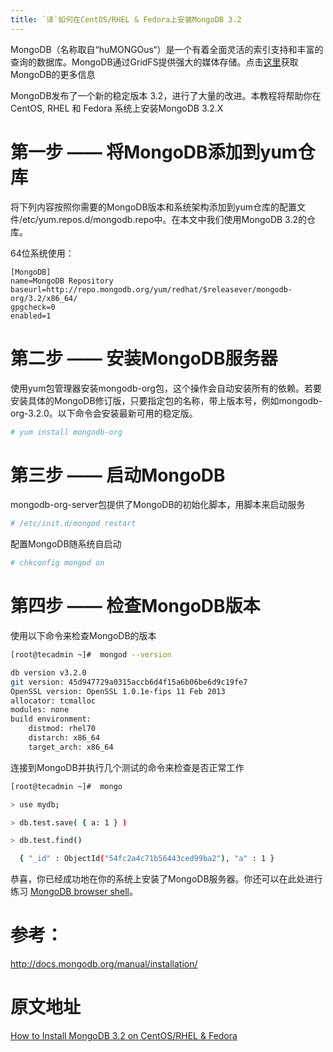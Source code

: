 ```yaml
---
title: `译`如何在CentOS/RHEL & Fedora上安装MongoDB 3.2
---
```


MongoDB（名称取自“huMONGOus“）是一个有着全面灵活的索引支持和丰富的查询的数据库。MongoDB通过GridFS提供强大的媒体存储。点击[这里](http://www.10gen.com/products/mongodb)获取MongoDB的更多信息

MongoDB发布了一个新的稳定版本 3.2，进行了大量的改进。本教程将帮助你在CentOS, RHEL 和 Fedora 系统上安装MongoDB 3.2.X


# 第一步 —— 将MongoDB添加到yum仓库

将下列内容按照你需要的MongoDB版本和系统架构添加到yum仓库的配置文件/etc/yum.repos.d/mongodb.repo中。在本文中我们使用MongoDB 3.2的仓库。

64位系统使用：

```
[MongoDB]
name=MongoDB Repository
baseurl=http://repo.mongodb.org/yum/redhat/$releasever/mongodb-org/3.2/x86_64/
gpgcheck=0
enabled=1
```

# 第二步 —— 安装MongoDB服务器

使用yum包管理器安装mongodb-org包，这个操作会自动安装所有的依赖。若要安装具体的MongoDB修订版，只要指定包的名称，带上版本号，例如mongodb-org-3.2.0。以下命令会安装最新可用的稳定版。

```bash
# yum install mongodb-org
```

# 第三步 —— 启动MongoDB

mongodb-org-server包提供了MongoDB的初始化脚本，用脚本来启动服务

```bash
# /etc/init.d/mongod restart
```

配置MongoDB随系统自启动

```bash
# chkconfig mongod on
```

# 第四步 —— 检查MongoDB版本

使用以下命令来检查MongoDB的版本

```bash
[root@tecadmin ~]#  mongod --version

db version v3.2.0
git version: 45d947729a0315accb6d4f15a6b06be6d9c19fe7
OpenSSL version: OpenSSL 1.0.1e-fips 11 Feb 2013
allocator: tcmalloc
modules: none
build environment:
    distmod: rhel70
    distarch: x86_64
    target_arch: x86_64
```

连接到MongoDB并执行几个测试的命令来检查是否正常工作

```bash
[root@tecadmin ~]#  mongo

> use mydb;

> db.test.save( { a: 1 } )

> db.test.find()

  { "_id" : ObjectId("54fc2a4c71b56443ced99ba2"), "a" : 1 }
```

恭喜，你已经成功地在你的系统上安装了MongoDB服务器。你还可以在此处进行练习 [MongoDB browser shell](http://try.mongodb.org/)。

# 参考：

http://docs.mongodb.org/manual/installation/

# 原文地址

[How to Install MongoDB 3.2 on CentOS/RHEL & Fedora](http://tecadmin.net/install-mongodb-on-centos-rhel-and-fedora/)
